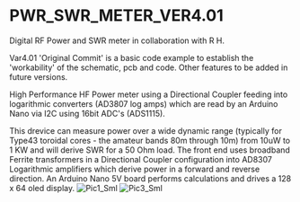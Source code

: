# PWR_SWR_METER_VER4.01

Digital RF Power and SWR meter in collaboration with R H.

Var4.01 'Original Commit' is a basic code example to establish the 'workability' of the schematic, pcb and code. Other features to be added in future versions.

High Performance HF Power meter using a Directional Coupler feeding into logarithmic converters (AD3807 log amps) which are read by an Arduino Nano via I2C using 16bit ADC's (ADS1115).

This drevice can measure power over a wide dynamic range (typically for Type43 toroidal cores - the amateur bands 80m through 10m) from 10uW to 1 KW and will derive SWR for a 50 Ohm load. The front end uses broadband Ferrite transformers in a Directional Coupler configuration into AD8307 Logarithmic amplifiers which derive power in a forward and reverse direction. An Arduino Nano 5V board performs calculations and drives a 128 x 64 oled display.
![Pic1_Sml](https://github.com/fdxrate/PWR_SWR_METER_VER4.01/assets/8214848/0f080a8d-94ac-4483-9b44-838d74fa4973)
![Pic3_Sml](https://github.com/fdxrate/PWR_SWR_METER_VER4.01/assets/8214848/a5d977e3-e476-466d-b278-bd86cc66f4f4)
